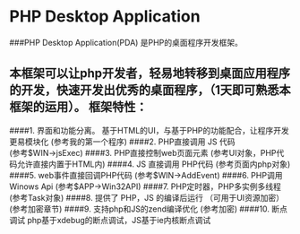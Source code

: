 PHP Desktop Application
===
###PHP Desktop Application(PDA) 是PHP的桌面程序开发框架。

本框架可以让php开发者，轻易地转移到桌面应用程序的开发，快速开发出优秀的桌面程序，（1天即可熟悉本框架的运用）。
框架特性：
---
####1. 界面和功能分离。 
基于HTML的UI，与基于PHP的功能配合，让程序开发更易模块化 (参考我的第一个程序)
####2. PHP直接调用 JS 代码  
  (参考$WIN->jsExec)
####3. PHP直接控制web页面元素  
  (参考UI对象，PHP代码允许直接内置于HTML内)
####4. JS 直接调用 PHP代码 
  (参考页面内php对象)
####5. web事件直接回调PHP代码 
(参考$WIN->AddEvent)
####6. PHP调用Winows Api 
(参考$APP->Win32API)
####7. PHP定时器，PHP多实例多线程  
(参考Task对象)
####8. 提供了 PHP，JS 的编译后运行
（可用于UI资源加密）  (参考加密章节)
####9. 支持php和JS的zend编译优化 
(参考加密)
####10. 断点调试
php基于xdebug的断点调试，JS基于ie内核断点调试
